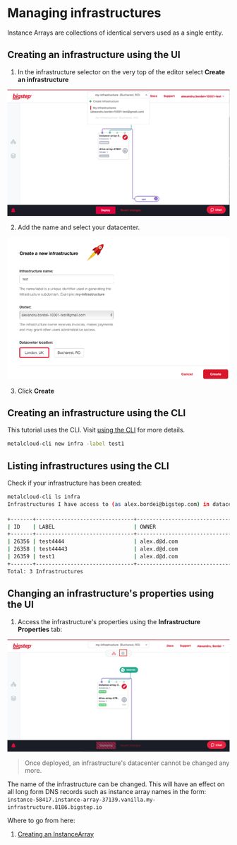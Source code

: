 # Managing infrastructures

Instance Arrays are collections of identical servers used as a single entity.

## Creating an infrastructure using the UI

1. In the infrastructure selector on the very top of the editor select **Create an infrastructure**

![](/assets/guides/creating_an_infrastructure1.png)


2. Add the name and select your datacenter.


![](/assets/guides/creating_an_infrastructure2.png)


3. Click **Create**

## Creating an infrastructure using the CLI

This tutorial uses the CLI. Visit [using the CLI](/guides/using_the_cli) for more details.


 ```bash
 metalcloud-cli new infra -label test1
 ```

## Listing infrastructures using the CLI

Check if your infrastructure has been created:

 ```bash
metalcloud-cli ls infra
Infrastructures I have access to (as alex.bordei@bigstep.com) in datacenter uk-reading

+-------+-------------------------------+----------------------------------+-----------+---------+--------------+
| ID    | LABEL                         | OWNER                            | REL.      | STATUS  | DATACENTER   |
+-------+-------------------------------+----------------------------------+-----------+---------+--------------+
| 26356 | test4444                      | alex.d@d.com                     | OWNER     | ordered | uk-reading   |
| 26358 | test44443                     | alex.d@d.com                     | OWNER     | ordered | uk-reading   |
| 26359 | test1                         | alex.d@d.com                     | OWNER     | ordered | uk-reading   |
+-------+-------------------------------+----------------------------------+-----------+---------+--------------+
Total: 3 Infrastructures
 ```


## Changing an infrastructure's properties using the UI

1. Access the infrastructure's properties using the **Infrastructure Properties** tab:

![](/assets/guides/managing_infrastructures1.png)

> Once deployed, an infrastructure's datacenter cannot be changed any more.

The name of the infrastructure can be changed. This will have an effect on all long form DNS records such as instance array names in the form: `instance-58417.instance-array-37139.vanilla.my-infrastructure.8186.bigstep.io`




Where to go from here:
1. [Creating an InstanceArray](/guides/creating_an_instance_array)

